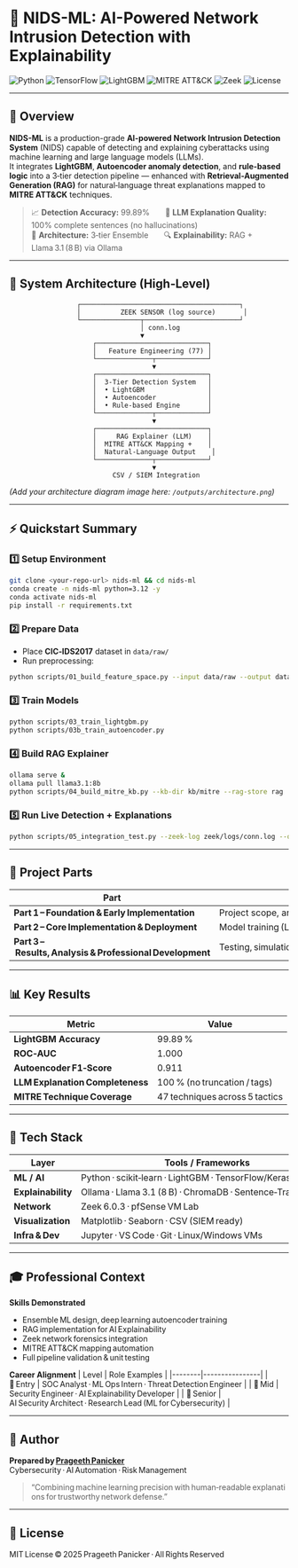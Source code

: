 # 🧠 NIDS-ML: AI-Powered Network Intrusion Detection with Explainability

![Python](https://img.shields.io/badge/Python-3.12-blue?logo=python)
![TensorFlow](https://img.shields.io/badge/TensorFlow-2.17-orange?logo=tensorflow)
![LightGBM](https://img.shields.io/badge/LightGBM-4.5-brightgreen?logo=lightgbm)
![MITRE ATT&CK](https://img.shields.io/badge/MITRE-ATT%26CK-critical?logo=mitre)
![Zeek](https://img.shields.io/badge/Zeek-6.0.3-lightgrey?logo=zeek)
![License](https://img.shields.io/badge/License-MIT-lightgrey)

---

## 🚀 Overview

**NIDS-ML** is a production-grade **AI-powered Network Intrusion Detection System** (NIDS) capable of detecting and explaining cyberattacks using machine learning and large language models (LLMs).  
It integrates **LightGBM**, **Autoencoder anomaly detection**, and **rule-based logic** into a 3‑tier detection pipeline — enhanced with **Retrieval-Augmented Generation (RAG)** for natural‑language threat explanations mapped to **MITRE ATT&CK** techniques.

> 📈 **Detection Accuracy:** 99.89%  🧠 **LLM Explanation Quality:** 100% complete sentences (no hallucinations)  
> 🧩 **Architecture:** 3‑tier Ensemble  🔍 **Explainability:** RAG + Llama 3.1 (8 B) via Ollama

---

## 🧱 System Architecture (High‑Level)

```
                 ┌────────────────────────────────────────┐
                 │          ZEEK SENSOR (log source)       │
                 └───────────────┬────────────────────────┘
                                 │ conn.log
                                 ▼
                     ┌────────────────────────────┐
                     │   Feature Engineering (77) │
                     └──────────────┬─────────────┘
                                    ▼
                     ┌────────────────────────────┐
                     │  3‑Tier Detection System   │
                     │  • LightGBM                │
                     │  • Autoencoder             │
                     │  • Rule‑based Engine       │
                     └──────────────┬─────────────┘
                                    ▼
                     ┌────────────────────────────┐
                     │     RAG Explainer (LLM)    │
                     │  MITRE ATT&CK Mapping +    │
                     │  Natural‑Language Output    │
                     └──────────────┬─────────────┘
                                    ▼
                          CSV / SIEM Integration
```

*(Add your architecture diagram image here: `/outputs/architecture.png`)*

---

## ⚡ Quickstart Summary

### 1️⃣ Setup Environment
```bash
git clone <your-repo-url> nids-ml && cd nids-ml
conda create -n nids-ml python=3.12 -y
conda activate nids-ml
pip install -r requirements.txt
```

### 2️⃣ Prepare Data
- Place **CIC‑IDS2017** dataset in `data/raw/`
- Run preprocessing:
```bash
python scripts/01_build_feature_space.py --input data/raw --output data/processed
```

### 3️⃣ Train Models
```bash
python scripts/03_train_lightgbm.py
python scripts/03b_train_autoencoder.py
```

### 4️⃣ Build RAG Explainer
```bash
ollama serve &
ollama pull llama3.1:8b
python scripts/04_build_mitre_kb.py --kb-dir kb/mitre --rag-store rag
```

### 5️⃣ Run Live Detection + Explanations
```bash
python scripts/05_integration_test.py --zeek-log zeek/logs/conn.log --out-csv outputs/detections_test.csv
```

---

## 📂 Project Parts

| Part | Description | Link |
|------|--------------|------|
| **Part 1 – Foundation & Early Implementation** | Project scope, architecture, and feature engineering | ([📄 Open Part 1](https://github.com/pragepani/Cybersecurity-Portfolio/blob/main/NIDS-ML%3A%20AI-Powered%20Network%20Intrusion%20Detection%20with%20Explainability/Part%201%20Foundation%20and%20Early%20Implementation.md)) |
| **Part 2 – Core Implementation & Deployment** | Model training (LightGBM + Autoencoder) and evaluation | [📄 Open Part 2]((https://github.com/pragepani/Cybersecurity-Portfolio/blob/main/NIDS-ML%3A%20AI-Powered%20Network%20Intrusion%20Detection%20with%20Explainability/Part%202%20Core%20Implementation%20and%20Deployment.md)) |
| **Part 3 – Results, Analysis & Professional Development** | Testing, simulation, explanation metrics & career takeaways | [📄 Open Part 3](Formatted_Docs/PART_3_RESULTS_ANALYSIS_and_PROFESSI.md) |

---

## 📊 Key Results

| Metric | Value |
|---------|-------|
| **LightGBM Accuracy** | 99.89 % |
| **ROC‑AUC** | 1.000  |
| **Autoencoder F1‑Score** | 0.911  |
| **LLM Explanation Completeness** | 100 % (no truncation / tags) |
| **MITRE Technique Coverage** | 47 techniques across 5 tactics |

---

## 🧩 Tech Stack

| Layer | Tools / Frameworks |
|-------|--------------------|
| **ML / AI** | Python · scikit‑learn · LightGBM · TensorFlow/Keras · SMOTE |
| **Explainability** | Ollama · Llama 3.1 (8 B) · ChromaDB · Sentence‑Transformers |
| **Network** | Zeek 6.0.3 · pfSense VM Lab |
| **Visualization** | Matplotlib · Seaborn · CSV (SIEM ready) |
| **Infra & Dev** | Jupyter · VS Code · Git · Linux/Windows VMs |

---

## 🎓 Professional Context

**Skills Demonstrated**
- Ensemble ML design, deep learning autoencoder training  
- RAG implementation for AI Explainability  
- Zeek network forensics integration  
- MITRE ATT&CK mapping automation  
- Full pipeline validation & unit testing  

**Career Alignment**
| Level | Role Examples |
|--------|----------------|
| 🎯 Entry | SOC Analyst · ML Ops Intern · Threat Detection Engineer |
| 🧠 Mid | Security Engineer · AI Explainability Developer |
| 🚀 Senior | AI Security Architect · Research Lead (ML for Cybersecurity) |

---

## 👤 Author

**Prepared by [Prageeth Panicker](https://www.linkedin.com/in/prageeth-panicker)**  
Cybersecurity · AI Automation · Risk Management  

> “Combining machine learning precision with human‑readable explanations for trustworthy network defense.”

---

## 📜 License

MIT License © 2025 Prageeth Panicker · All Rights Reserved
